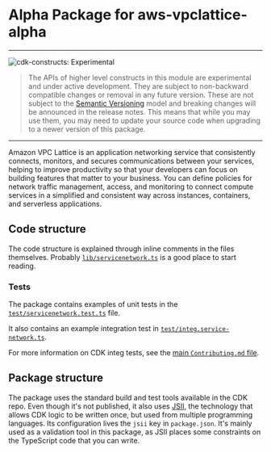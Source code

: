 # Alpha Package for aws-vpclattice-alpha

<!--BEGIN STABILITY BANNER-->

---

![cdk-constructs: Experimental](https://img.shields.io/badge/cdk--constructs-experimental-important.svg?style=for-the-badge)

> The APIs of higher level constructs in this module are experimental and under active development. They are subject to non-backward compatible changes or removal in any future version. These are not subject to the [Semantic Versioning](https://semver.org/) model and breaking changes will be announced in the release notes. This means that while you may use them, you may need to update your source code when upgrading to a newer version of this package.

---

<!--END STABILITY BANNER-->

Amazon VPC Lattice is an application networking service that consistently connects, monitors, and secures communications between your services, helping to improve productivity so that your developers can focus on building features that matter to your business. You can define policies for network traffic management, access, and monitoring to connect compute services in a simplified and consistent way across instances, containers, and serverless applications.


## Code structure

The code structure is explained through inline comments in the files themselves.
Probably [`lib/servicenetwork.ts`](lib/servicenetwork.ts) is a good place to start reading.

### Tests

The package contains examples of unit tests in the [`test/servicenetwork.test.ts`](test/servicenetwork.test.ts)
file.

It also contains an example integration test in [`test/integ.service-network.ts`](test/integ.service-network.ts).

For more information on CDK integ tests, see the
[main `Contributing.md` file](../../../CONTRIBUTING.md#integration-tests).

## Package structure

The package uses the standard build and test tools available in the CDK repo.
Even though it's not published,
it also uses [JSII](https://github.com/aws/jsii),
the technology that allows CDK logic to be written once,
but used from multiple programming languages.
Its configuration lives the `jsii` key in `package.json`.
It's mainly used as a validation tool in this package,
as JSII places some constraints on the TypeScript code that you can write.

